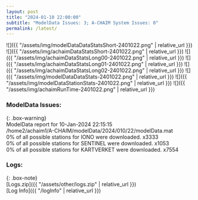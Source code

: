 ```yaml
---
layout: post
title: "2024-01-10 22:00:00"
subtitle: "ModelData Issues: 3; A-CHAIM System Issues: 0"
permalink: /latest/
---
```


![]({{ "/assets/img/modelDataDataStatsShort-2401022.png" | relative_url }})
![]({{ "/assets/img/achaimDataStatsShort-2401022.png" | relative_url }})
![]({{ "/assets/img/achaimDataStatsLong00-2401022.png" | relative_url }})
![]({{ "/assets/img/achaimDataStatsLong01-2401022.png" | relative_url }})
![]({{ "/assets/img/achaimDataStatsLong02-2401022.png" | relative_url }})
![]({{ "/assets/img/modelDataDataStats-2401022.png" | relative_url }})
![]({{ "/assets/img/modelDataStationStats-2401022.png" | relative_url }})
![]({{ "/assets/img/achaimRunTime-2401022.png" | relative_url }})


### ModelData Issues:  
  
{: .box-warning}  
 ModelData report for 10-Jan-2024 22:15:15   
 /home2/achaim1/A-CHAIM/modelData/2024/010/22/modelData.mat   
 0% of all possible stations for IONO were downloaded. x3333   
 0% of all possible stations for SENTINEL were downloaded. x1053   
 0% of all possible stations for KARTVERKET were downloaded. x7554   
  


### Logs:  
  
{: .box-note}  
[Logs.zip]({{ "/assets/other/logs.zip" | relative_url }})  
[Log Info]({{ "/logInfo" | relative_url }})  
